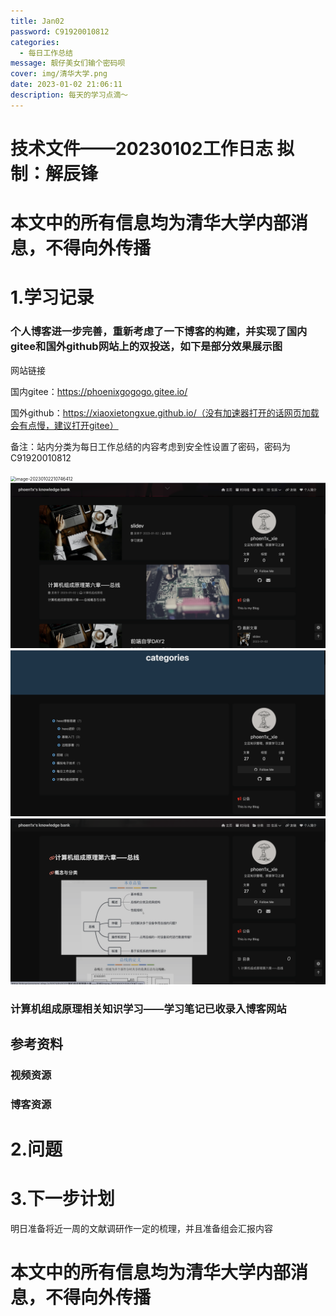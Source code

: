 ```yaml
---
title: Jan02
password: C91920010812
categories:
  - 每日工作总结
message: 靓仔美女们输个密码呗
cover: img/清华大学.png
date: 2023-01-02 21:06:11
description: 每天的学习点滴～
---
```

# 技术文件——20230102工作日志			拟制：解辰锋

# 本文中的所有信息均为清华大学内部消息，不得向外传播

# 1.学习记录

### 个人博客进一步完善，重新考虑了一下博客的构建，并实现了国内gitee和国外github网站上的双投送，如下是部分效果展示图

网站链接

国内gitee：https://phoenixgogogo.gitee.io/

国外github：https://xiaoxietongxue.github.io/（没有加速器打开的话网页加载会有点慢，建议打开gitee）

备注：站内分类为每日工作总结的内容考虑到安全性设置了密码，密码为C91920010812

<img src="Jan02/image-20230102210746412.png" alt="image-20230102210746412" style="zoom:50%;" />

<img src="Jan02/image-20230102210808936.png" alt="image-20230102210808936" style="zoom:50%;" />

<img src="Jan02/image-20230102210858430.png" alt="image-20230102210858430" style="zoom:50%;" />

<img src="Jan02/image-20230102210936031.png" alt="image-20230102210936031" style="zoom:50%;" />

### 计算机组成原理相关知识学习——学习笔记已收录入博客网站

## 参考资料

### 视频资源

### 博客资源

# 2.问题

# 3.下一步计划

明日准备将近一周的文献调研作一定的梳理，并且准备组会汇报内容

# 本文中的所有信息均为清华大学内部消息，不得向外传播
